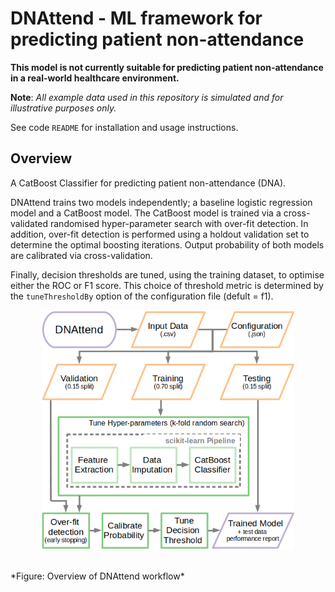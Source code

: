 # DNAttend - ML framework for predicting patient non-attendance

**This model is not currently suitable for predicting patient non-attendance in a real-world healthcare environment.**

**Note**: *All example data used in this repository is simulated and for illustrative purposes only.*

See code `README` for installation and usage instructions. 

## Overview

A CatBoost Classifier for predicting patient non-attendance (DNA).

DNAttend trains two models independently; a baseline logistic regression model and a CatBoost model.
The CatBoost model is trained via a cross-validated randomised hyper-parameter search with over-fit detection.
In addition, over-fit detection is performed using a holdout validation set to determine the optimal boosting iterations. Output probability of both models are calibrated via cross-validation.

Finally, decision thresholds are tuned, using the training dataset, to optimise either the ROC or F1 score.
This choice of threshold metric is determined by the `tuneThresholdBy` option of the configuration file (defult = f1).

<p align="center">
    <img src="./assets/DNApredictFlowchart.png" alt="Overview of DNAttend workflow" width="80%"/>
</p>
 <br> *Figure: Overview of DNAttend workflow*

